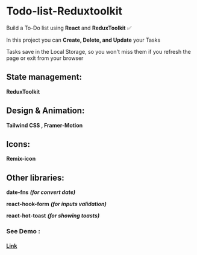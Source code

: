 # Todo-list-Reduxtoolkit
Build a To-Do list using **React** and **ReduxToolkit** ✅

In this project you can **Create,  Delete, and Update** your Tasks

Tasks save in the Local Storage, so you won't miss them if you refresh the page or exit from your browser


## State management:
**ReduxToolkit**

## Design & Animation:
**Tailwind CSS , Framer-Motion**

## Icons:
**Remix-icon**

## Other libraries:
**date-fns**  ***(for convert date)***

**react-hook-form** ***(for inputs validation)***

**react-hot-toast** ***(for showing toasts)***


### See Demo :
#### [Link](https://task-list-lyart.vercel.app/)
